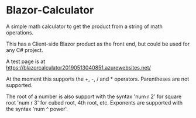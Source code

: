 # Blazor-Calculator
A simple math calculator to get the product from a string of math operations.

This has a Client-side Blazor product as the front end, but could be used for any C# project.

A test page is at https://blazorcalculator20190513040851.azurewebsites.net/

At the moment this supports the +, -, / and * operators. Parentheses are not supported.

The root of a number is also support with the syntax 'num r 2' for square root 'num r 3' for cubed root, 4th root, etc.
Exponents are supported with the syntax 'num ^ power'.
